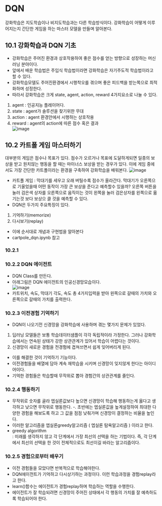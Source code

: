 # DQN
강화학습은 지도학습이나 비지도학습과는 다른 학습방식이다. 강화학습이 어떻게 이루어지는지 간단한 게임을 하는 마스터 모델을 만들며 알아본다.
## 10.1 강화학습과 DQN 기초
- 강화학습은 주어진 환경과 상호작용하여 좋은 점수를 얻는 방향으로 성장하는 머신러닝 분야이다.
- 앞에서 배운 학습법은 주입식 학습법이라면 강화학습은 자기주도적 학습법이라고 할 수 있다.
- 강화학습모델도 주어진환경에서 시행착오를 겪으며 좋은 피드백을 받는쪽으로 최적화하며 성정한다.
- 따라서 강화학습은 크게  state, agent, action, reward 4가지요소로 나눌 수 있다.
1. agent : 인공지능 플레이어다.
2. state : agent가 솔루션을 찾기위한 무대
3. action : agent 환경안에서 시행하는 상호작용
4. reward : agent의 action에 따른 점수 혹은 결과\
![image](https://user-images.githubusercontent.com/70633080/104834088-97f0ee80-58e0-11eb-8c4e-939e02a394b5.png)

## 10.2 카트폴 게임 마스터하기
대부분의 게임은 점수나 목표가 있다. 점수가 오르거나 목표에 도달하게되면 일종의 보상을 받고 원치않는 행동을 할 때는 마이너스 보상을 받는 경우가 있다. 이에 게임 중에서도 가장 간단한 카트폴이라는 환경을 구축하여 강화학습을 배워본다.
![image](https://user-images.githubusercontent.com/70633080/104834212-53198780-58e1-11eb-8755-d027bd0e2943.png)
- 카트폴 게임 : 막대기를 세우고 오래 버틸수록 점수가 올라간다. 막대기가 오른쪽으로 기울었을때 어떤 동작이 가장 큰 보상을 준다고 예측할수 있을까? 오른쪽 버튼을 눌러 검은색 상자를 오른쪽으로 움직이는 것이 왼쪽을 눌러 검은상자를 왼쪽으로 옮기는것 보다 보상으 클 것을 예측할 수 있다.
- DQN은 두가지 주요특징이 있다.
1. 기억하기(memorize)
2. 다시보기(replay)
- 이에 순서대로 개념과 구현법을 알아본다
- cartpole_dqn.ipynb 참고
### 10.2.1
### 10.2.2 DQN 에이전트
- DQN Class를 만든다.
- 아래그림은 DQN 에이전트의 인공신경망모습이다.\
![image](https://user-images.githubusercontent.com/70633080/104834876-fa002280-58e5-11eb-94db-55534d368845.png)
- 카트위치, 속도, 막대기 각도, 속도 총 4가지입력을 받아 왼쪽으로 갈때의 가치와 오른쪽으로 갈때의 가치를 출력한다. 
### 10.2.3 이전경험 기억하기
- DQN이 나오기전 신경망을 강화학습에 사용하며 겪는 몇가지 문제가 있었다.
1. 딥러닝 모델들은 보통 학습데이터샘플이 각각 독립적이라 가정한다. 그러나 강화학습에서는 연속된 상태가 강한 상관관계가 있어서 학습이 어렵다는 것이다.
2. 신경망이 새로운 경험을 전경험에 겹쳐쓰면서 쉽게 잊어버리게 된다.
- 이를 해결한 것이 기억하기 기능이다.
- 이전경험들을 배열에 담아 계속 재학습을 시키며 신경망이 잊지않게 한다는 아이디어이다.
- 기억한 경험들은 학습할때 무작위로 뽑아 경험간의 상관관계를 줄인다. 
### 10.2.4 행동하기
- 무작위로 숫자를 골라 엡실론값보다 높으면 신경망이 학습해 행동하는게 옳다고 생각하고 낮으면 무작위로 행동한다.
-. 초반에는 엡실론값을 높게설정하여 최대한 다양한 경험을 해보도록 하고 그 값을 점점 낮춰가며 신경망이 결정하는 비율을 높인다.
- 이러한 알고리즘을 엡실론greedy알고리즘 ( 엡실론 탐욕알고리즘 ) 이라고 한다.
- greedy algorithm\
: 미래를 생각하지 않고 각 단계에서 가장 최선의 선택을 하는 기법이다. 즉, 각 단계에서 최선의 선택을 한 것이 전체적으로도 최선이길 바라는 알고리즘이다.
### 10.2.5 경험으로부터 배우기
- 이전 경험들을 모았다면 반복적으로 학습해야한다.
- DQN에이전트가 기억하고 다시상기하는 과정이다. 이런 학습과정을 경험replay라고 한다.
- learn()함수는 에이전트가 경험replay하며 학습하는 역할을 수행한다. 
- 에이전트가 잘 학습되려면 신경망이 주어진 상태에서 각 행동의 가치를 잘 예측하도록 학습되어야 한다. 
